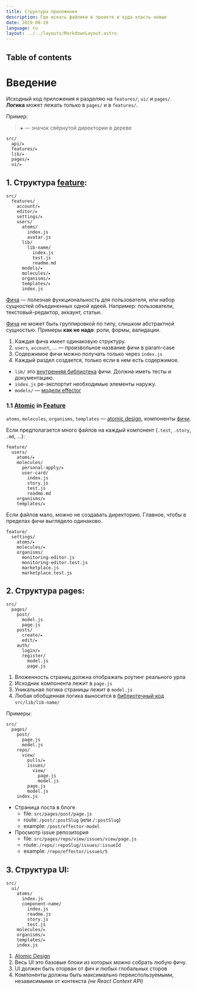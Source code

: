 ```yaml
---
title: Структура приложения
description: Где искать файлики в проекте и куда класть новые
date: 2019-08-20
language: ru
layout: ../../layouts/MarkdownLayout.astro
---
```


## Table of contents

# Введение

Исходный код приложения я разделяю на `features/`, `ui/` и `pages/`.<br/>
**Логика** может лежать только в `pages/` и в `features/`.

Пример:

> ▸ — значок свёрнутой директории в дереве

    src/
      api/▸
      features/▸
      lib/▸
      pages/▸
      ui/▸

## 1. Структура [feature]:

    src/
      features/
        account/▸
        editor/▸
        settings/▸
        users/
          atoms/
            index.js
            avatar.js
          lib/
            lib-name/
              index.js
              test.js
              readme.md
          models/▸
          molecules/▸
          organisms/▸
          templates/▸
          index.js

[Фича] — полезная функциональность для пользователя, или набор сущностей объединенных одной идеей. Например: пользователи, текстовый-редактор, аккаунт, статьи.

[Фича] не может быть группировкой по типу, слишком абстрактной сущностью. Примеры **как не надо**: роли, формы, валидации.

1. Каждая фича имеет одинаковую структуру.
2. `users`, `account`, ... — произвольное название фичи в param-case
3. Содержимое фичи можно получать только через `index.js`
4. Каждый раздел создается, только если в нем есть содержимое.

- `lib/` это [внутренняя библиотека] фичи. Должна иметь тесты и документацию.
- `index.js` ре-экспортит необходимые элементы наружу.
- `models/` — [модели effector]

### 1.1 [Atomic] in [Feature]

`atoms`, `molecules`, `organisms`, `templates` — [atomic design], компоненты [фичи].

Если предполагается много файлов на каждый компонент (`.test`, `.story`, `.md`, ...):

    feature/
      users/
        atoms/▸
        molecules/
          personal-apply/▸
          user-card/
            index.js
            story.js
            test.js
            readme.md
        organisms/▸
        templates/▸

Если файлов мало, можно не создавать директорию. Главное, чтобы в пределах фичи выглядело одинаково.

    feature/
      settings/
        atoms/▸
        molecules/▸
        organisms/
          monitoring-editor.js
          monitoring-editor.test.js
          marketplace.js
          marketplace.test.js

## 2. Структура pages:

    src/
      pages/
        post/
          model.js
          page.js
        posts/
          create/▸
          edit/▸
        auth/
          login/▸
          register/
            model.js
            page.js

1. Вложенность страниц должна отображать роутинг реального урла
2. Исходник компонента лежит в `page.js`
3. Уникальная логика страницы лежит в `model.js`
4. Любая обобщенная логика выносится в [библиотечный код] `src/lib/lib-name/`

Примеры:

```
src/
  pages/
    post/
      page.js
      model.js
    repo/
      view/
        pulls/▸
        issues/
          view/
            page.js
            model.js
        page.js
        model.js
    index.js
```

- Страница поста в блоге
  - file: `src/pages/post/page.js`
  - route: `/post/:postSlug` (или `/:postSlug`)
  - example: `/post/effector-model`
- Просмотр issue репозитория
  - file: `src/pages/repo/view/issues/view/page.js`
  - route: `/repo/:repoSlug/issues/:issueId`
  - example: `/repo/effector/issues/5`

## 3. Структура UI:

    src/
      ui/
        atoms/
          index.js
          component-name/
            index.js
            readme.js
            story.js
            test.js
        molecules/▸
        organisms/▸
        templates/▸
        index.js

1. [Atomic Design]
2. Весь UI это базовые блоки из которых можно собрать любую фичу.
3. UI должен быть оторван от фич и любых глобальных сторов
4. Компоненты должны быть максимально переиспользуемыми, независимыми от контекста _(не React Context API)_

[atomic design]: http://atomicdesign.bradfrost.com
[atomic]: http://atomicdesign.bradfrost.com
[feature]: https://t.me/feature_slices
[фича]: https://t.me/feature_slices
[фичи]: https://t.me/feature_slices
[библиотечный код]: ./why-utils-and-helpers-is-a-dump
[внутренняя библиотека]: ./why-utils-and-helpers-is-a-dump
[модели effector]: ./effector-model-structure
